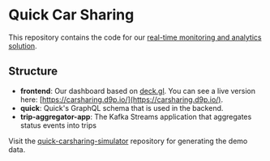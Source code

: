 # Quick Car Sharing 

This repository contains the code for our [real-time monitoring and analytics
solution](https://d9p.io/solution-real-time-monitoring-and-analytics/).

## Structure


* **frontend**: Our dashboard based on [deck.gl](https://deck.gl/). You can see
  a live version here: [https://carsharing.d9p.io/](https://carsharing.d9p.io/).
* **quick**: Quick's GraphQL schema that is used in the backend.
* **trip-aggregator-app**: The Kafka Streams application that aggregates status
  events into trips
  
Visit the [quick-carsharing-simulator](https://github.com/bakdata/quick-carsharing-simulator) repository for generating the demo data.
